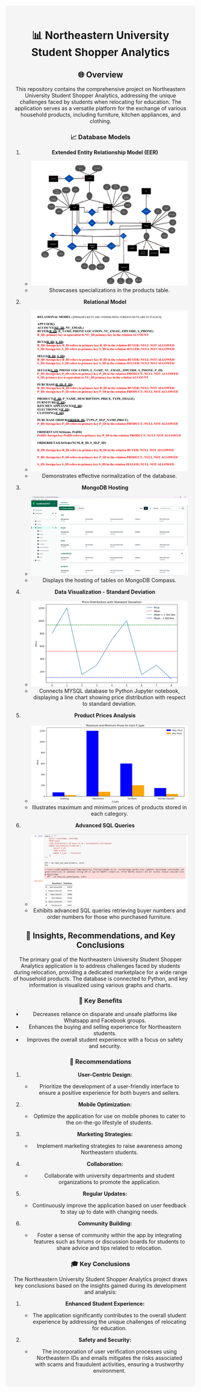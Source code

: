 <div align="center" style="background-color:#f5f5f5; padding: 20px;">

# 📊 Northeastern University Student Shopper Analytics

## 🌐 Overview

This repository contains the comprehensive project on Northeastern University Student Shopper Analytics, addressing the unique challenges faced by students when relocating for education. The application serves as a versatile platform for the exchange of various household products, including furniture, kitchen appliances, and clothing.

### 📈 Database Models

1. **Extended Entity Relationship Model (EER)**
   - ![EER Model](EER.png)
   - Showcases specializations in the products table.

2. **Relational Model**
   - ![Relational Model](Relational_Model.png)
   - Demonstrates effective normalization of the database.

3. **MongoDB Hosting**
   - ![MongoDB Hosting](MongoDB_Host.png)
   - Displays the hosting of tables on MongoDB Compass.

4. **Data Visualization - Standard Deviation**
   - ![Standard Deviation Visualization](Dataviz_StandardDeviation.png)
   - Connects MYSQL database to Python Jupyter notebook, displaying a line chart showing price distribution with respect to standard deviation.

5. **Product Prices Analysis**
   - ![Product Prices Analysis](Prices_products.png)
   - Illustrates maximum and minimum prices of products stored in each category.

6. **Advanced SQL Queries**
   - ![SQL Queries](sqlQueries.png)
   - Exhibits advanced SQL queries retrieving buyer numbers and order numbers for those who purchased furniture.

## 🚀 Insights, Recommendations, and Key Conclusions

The primary goal of the Northeastern University Student Shopper Analytics application is to address challenges faced by students during relocation, providing a dedicated marketplace for a wide range of household products. The database is connected to Python, and key information is visualized using various graphs and charts.

### 🌟 Key Benefits

- Decreases reliance on disparate and unsafe platforms like Whatsapp and Facebook groups.
- Enhances the buying and selling experience for Northeastern students.
- Improves the overall student experience with a focus on safety and security.

### 🚀 Recommendations

1. **User-Centric Design:**
   - Prioritize the development of a user-friendly interface to ensure a positive experience for both buyers and sellers.

2. **Mobile Optimization:**
   - Optimize the application for use on mobile phones to cater to the on-the-go lifestyle of students.

3. **Marketing Strategies:**
   - Implement marketing strategies to raise awareness among Northeastern students.

4. **Collaboration:**
   - Collaborate with university departments and student organizations to promote the application.

5. **Regular Updates:**
   - Continuously improve the application based on user feedback to stay up to date with changing needs.

6. **Community Building:**
   - Foster a sense of community within the app by integrating features such as forums or discussion boards for students to share advice and tips related to relocation.

### 🎓 Key Conclusions

The Northeastern University Student Shopper Analytics project draws key conclusions based on the insights gained during its development and analysis:

1. **Enhanced Student Experience:**
   - The application significantly contributes to the overall student experience by addressing the unique challenges of relocating for education.

2. **Safety and Security:**
   - The incorporation of user verification processes using Northeastern IDs and emails mitigates the risks associated with scams and fraudulent activities, ensuring a trustworthy environment.

</div>

